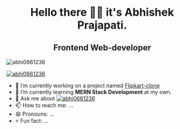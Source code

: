 <h1 align='center'>Hello there 🙋‍♂️ it's Abhishek Prajapati.</h1>
<h2 align='center'>Frontend Web-developer</h2>
<p align="left"> <img src="https://komarev.com/ghpvc/?username=abhi0661236&label=Profile%20views&color=0e75b6&style=flat" alt="abhi0661236" /> </p>
<p align="left"> <a href="https://github.com/ryo-ma/github-profile-trophy"><img src="https://github-profile-trophy.vercel.app/?username=abhi0661236"  alt="abhi0661236" /></a> </p>

<!--
**abhi0661236/abhi0661236** is a ✨ _special_ ✨ repository because its `README.md` (this file) appears on your GitHub profile.

Here are some ideas to get you started:-->

- 🔭 I’m currently working on a project named <span><a href='https//abhi0661236.github.io/flipkart-clone/'>Flipkart-clone </a> </span>
- 🌱 I’m currently learning <strong>MERN Stack Development</strong> at my own.
- 💬 Ask me about <a href="https://en.wikipedia.org/wiki/HTML"><img src="https://upload.wikimedia.org/wikipedia/commons/thumb/6/61/HTML5_logo_and_wordmark.svg/120px-HTML5_logo_and_wordmark.svg.png"  alt="abhi0661236" /></a>
- 📫 How to reach me: ...
- 😄 Pronouns: ...
- ⚡ Fun fact: ...

